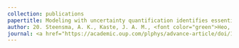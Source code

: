 ```yaml
---
collection: publications
papertitle: Modeling with uncertainty quantification identifies essential features of a non-canonical algal carbon-concentrating mechanism
author: 20. Steensma, A. K., Kaste, J. A. M., <font color="green">Heo, J.</font>, Orr , D., <b>Sung, C.-L.</b>, Shachar-Hill, Y., and Walker, B. J. (2025)
journal: <a href="https://academic.oup.com/plphys/advance-article/doi/10.1093/plphys/kiae629/7916514">Plant Physiology</a>, 197(2), kiae629.
---
```

